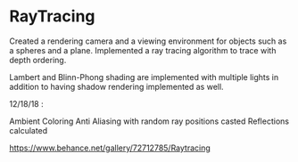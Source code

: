 # RayTracing
Created a rendering camera and a viewing environment for objects such as a spheres and a plane. Implemented a ray tracing algorithm to trace with depth ordering.  

 Lambert and Blinn-Phong shading are implemented with multiple lights in addition to having shadow rendering implemented as well. 
 
 12/18/18 :
 
Ambient Coloring 
Anti Aliasing with random ray positions casted 
Reflections calculated 

https://www.behance.net/gallery/72712785/Raytracing
